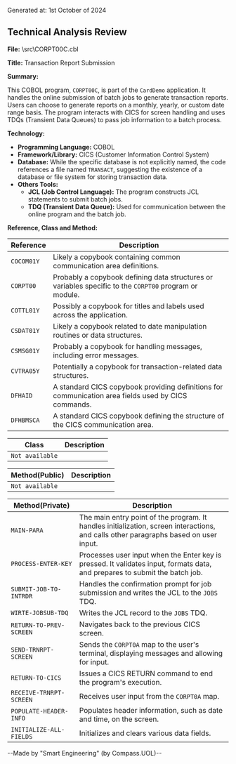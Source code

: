 Generated at: 1st October of 2024

## Technical Analysis Review

**File:**  \src\CORPT00C.cbl

**Title:**  Transaction Report Submission

**Summary:** 

This COBOL program, `CORPT00C`, is part of the `CardDemo` application. It handles the online submission of batch jobs to generate transaction reports. Users can choose to generate reports on a monthly, yearly, or custom date range basis.  The program interacts with CICS for screen handling and uses TDQs (Transient Data Queues) to pass job information to a batch process.

**Technology:**

* **Programming Language:** COBOL
* **Framework/Library:**  CICS (Customer Information Control System)
* **Database:**  While the specific database is not explicitly named, the code references a file named `TRANSACT`, suggesting the existence of a database or file system for storing transaction data. 
* **Others Tools:**  
    * **JCL (Job Control Language):** The program constructs JCL statements to submit batch jobs.
    * **TDQ (Transient Data Queue):** Used for communication between the online program and the batch job.

**Reference, Class and Method:**

| Reference | Description |
|---|---|
| `COCOM01Y` |  Likely a copybook containing common communication area definitions. |
| `CORPT00`  |  Probably a copybook defining data structures or variables specific to the `CORPT00` program or module. |
| `COTTL01Y` |  Possibly a copybook for titles and labels used across the application. |
| `CSDAT01Y` |  Likely a copybook related to date manipulation routines or data structures. |
| `CSMSG01Y` |  Probably a copybook for handling messages, including error messages. |
| `CVTRA05Y` |  Potentially a copybook for transaction-related data structures. |
| `DFHAID`   |  A standard CICS copybook providing definitions for communication area fields used by CICS commands. |
| `DFHBMSCA`  |  A standard CICS copybook defining the structure of the CICS communication area. |

| Class | Description |
|---|---|
| `Not available` |  |

| Method(Public) | Description |
|---|---|
| `Not available` |  |

| Method(Private) | Description |
|---|---|
| `MAIN-PARA` | The main entry point of the program. It handles initialization, screen interactions, and calls other paragraphs based on user input. |
| `PROCESS-ENTER-KEY` |  Processes user input when the Enter key is pressed. It validates input, formats data, and prepares to submit the batch job. |
| `SUBMIT-JOB-TO-INTRDR` |  Handles the confirmation prompt for job submission and writes the JCL to the `JOBS` TDQ. |
| `WIRTE-JOBSUB-TDQ` |  Writes the JCL record to the `JOBS` TDQ.  |
| `RETURN-TO-PREV-SCREEN` |  Navigates back to the previous CICS screen. |
| `SEND-TRNRPT-SCREEN` |  Sends the `CORPT0A` map to the user's terminal, displaying messages and allowing for input. |
| `RETURN-TO-CICS` |  Issues a CICS RETURN command to end the program's execution. |
| `RECEIVE-TRNRPT-SCREEN` |  Receives user input from the `CORPT0A` map. |
| `POPULATE-HEADER-INFO` |  Populates header information, such as date and time, on the screen. |
| `INITIALIZE-ALL-FIELDS` |  Initializes and clears various data fields. |

--Made by "Smart Engineering" (by Compass.UOL)--